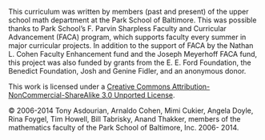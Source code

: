 This curriculum was written by members (past and present) of the upper school math department at the
Park School of Baltimore. This was possible thanks to Park School’s F. Parvin Sharpless Faculty and Curricular Advancement (FACA) program, which supports faculty every summer in major curricular projects. In addition to the support of FACA by the Nathan L. Cohen Faculty Enhancement fund and the Joseph Meyerhoff FACA fund, this project was also funded by grants from the E. E. Ford Foundation, the Benedict Foundation, Josh and Genine Fidler, and an anonymous donor.

This work is licensed under a [Creative Commons Attribution-NonCommercial-ShareAlike 3.0 Unported License](http://creativecommons.org/licenses/by-nc-sa/3.0/).

© 2006-2014 Tony Asdourian, Arnaldo Cohen, Mimi Cukier, Angela Doyle, Rina Foygel, Tim Howell, Bill
Tabrisky, Anand Thakker, members of the mathematics faculty of the Park School of Baltimore, Inc. 2006-
2014.
